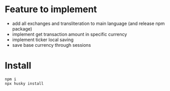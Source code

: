 # Feature to implement
- add all exchanges and transliteration to main language (and release npm package)
- implement get transaction amount in specific currency
- implement ticker local saving
- save base currency through sessions



# Install
```
npm i
npx husky install
```
